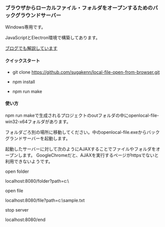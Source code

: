 ### ブラウザからローカルファイル・フォルダをオープンするためのバックグラウンドサーバー

Windows専用です。

JavaScriptとElectron環境で構築してあります。

[ブログでも解説しています](https://nanbu.marune205.net/2022/07/open-local-folder-file-from-browser.html?m=1)

#### クイックスタート
- git clone https://github.com/sugakenn/local-file-open-from-browser.git

- npm install

- npm run make

#### 使い方

npm run makeで生成されるプロジェクトのoutフォルダの中にopenlocal-file-win32-x64フォルダがあります。

フォルダごろ別の場所に移動してください。中のopenlocal-file.exeからバックグランドサーバーを起動します。

起動したサーバーに対して次のようにAJAXすることでファイルやフォルダをオープンします。
GoogleChromeだと、AJAXを実行するページがhttpsでないと利用できないようです。

open folder

localhost:8080/folder?path=c:\

open file

localhost:8080/file?path=c:\sample.txt

stop server

localhost:8080/end
